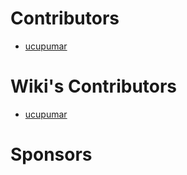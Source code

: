 
# Contributors
* [ucupumar](https://github.com/ucupumar)

# Wiki's Contributors
* [ucupumar](https://github.com/ucupumar)

# Sponsors
